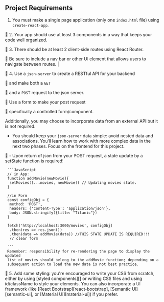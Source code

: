 ## Project Requirements

1. You must make a single page application (only one `index.html` file) using
   `create-react-app`.

🎯 2. Your app should use at least 3 components in a way that keeps your code well organized.

🎯 3. There should be at least 2 client-side routes using React
   Router. 
    
🎯 Be sure to include a nav bar or other UI element that allows users to navigate between routes.              |

🎯 4. Use a `json-server` to create a RESTful API for your backend 

🎯 and make both a `GET` 

🎯 and a `POST` request to the json server. 

🎯 Use a form to make your post request

🎯 specifically a controlled form/component. 

Additionally, you may choose to incorporate data from an external API but it is not required.

   - You should keep your `json-server` data simple: avoid nested data and
     associations. You'll learn how to work with more complex data in the next
     two phases. Focus on the frontend for this project.

   🎯 - Upon return of json from your POST request, a state update by a setState
     function is required!

     ```JavaScript
     // in App:
     function addMovie(newMovie){
      setMovies([...movies, newMovie]) // Updating movies state.
     }

     //in Form
     const configObj = {
      method: 'POST',
      headers: {'Content-Type': 'application/json'},
      body: JSON.stringify({title: "Titanic"})
     }

     fetch('http://localhost:3000/movies', configObj)
      .then(res => res.json())
      .then(data => addMovie(data)) //THIS STATE UPDATE IS REQUIRED!!!
      // clear form

     ```
     Remember: responsibility for re-rendering the page to display the updated
     list of movies should belong to the addMovie function; depending on a
     subsequent action to load the new data is not best practice.

🎯 5. Add some styling: you're encouraged to write your CSS from scratch, either by
   using [styled components][] or writing CSS files and using id/className to
   style your elements. You can also incorporate a UI framework (like [React
   Bootstrap][react-bootstrap], [Semantic UI][semantic-ui], or [Material
   UI][material-ui]) if you prefer.

